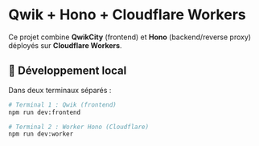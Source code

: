 # Qwik + Hono + Cloudflare Workers

Ce projet combine **QwikCity** (frontend) et **Hono** (backend/reverse proxy) déployés sur **Cloudflare Workers**.

## 🚀 Développement local

Dans deux terminaux séparés :

```bash
# Terminal 1 : Qwik (frontend)
npm run dev:frontend

# Terminal 2 : Worker Hono (Cloudflare)
npm run dev:worker